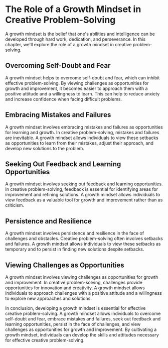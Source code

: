 The Role of a Growth Mindset in Creative Problem-Solving
================================================================================================

A growth mindset is the belief that one's abilities and intelligence can be developed through hard work, dedication, and perseverance. In this chapter, we'll explore the role of a growth mindset in creative problem-solving.

Overcoming Self-Doubt and Fear
------------------------------

A growth mindset helps to overcome self-doubt and fear, which can inhibit effective problem-solving. By viewing challenges as opportunities for growth and improvement, it becomes easier to approach them with a positive attitude and a willingness to learn. This can help to reduce anxiety and increase confidence when facing difficult problems.

Embracing Mistakes and Failures
-------------------------------

A growth mindset involves embracing mistakes and failures as opportunities for learning and growth. In creative problem-solving, mistakes and failures are inevitable. A growth mindset allows individuals to view these setbacks as opportunities to learn from their mistakes, adjust their approach, and develop new solutions to the problem.

Seeking Out Feedback and Learning Opportunities
-----------------------------------------------

A growth mindset involves seeking out feedback and learning opportunities. In creative problem-solving, feedback is essential for identifying areas for improvement and refining solutions. A growth mindset allows individuals to view feedback as a valuable tool for growth and improvement rather than as criticism.

Persistence and Resilience
--------------------------

A growth mindset involves persistence and resilience in the face of challenges and obstacles. Creative problem-solving often involves setbacks and failures. A growth mindset allows individuals to view these setbacks as temporary and to persist in finding new solutions despite setbacks.

Viewing Challenges as Opportunities
-----------------------------------

A growth mindset involves viewing challenges as opportunities for growth and improvement. In creative problem-solving, challenges provide opportunities for innovation and creativity. A growth mindset allows individuals to approach challenges with a positive attitude and a willingness to explore new approaches and solutions.

In conclusion, developing a growth mindset is essential for effective creative problem-solving. A growth mindset allows individuals to overcome self-doubt and fear, embrace mistakes and failures, seek out feedback and learning opportunities, persist in the face of challenges, and view challenges as opportunities for growth and improvement. By cultivating a growth mindset, individuals can develop the skills and attitudes necessary for effective creative problem-solving.

